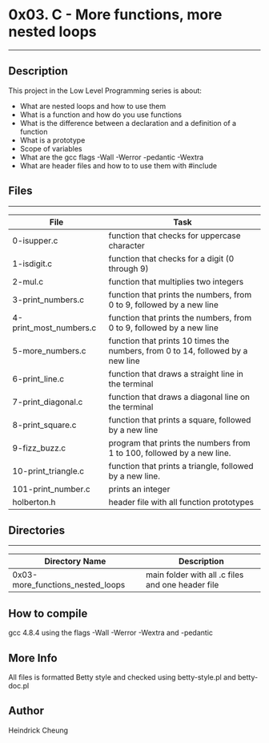 # 0x03. C - More functions, more nested loops

---
## Description

This project in the Low Level Programming series is about:
* What are nested loops and how to use them
* What is a function and how do you use functions
* What is the difference between a declaration and a definition of a function
* What is a prototype
* Scope of variables
* What are the gcc flags -Wall -Werror -pedantic -Wextra
* What are header files and how to to use them with #include

## Files
---
File|Task
---|---
0-isupper.c | function that checks for uppercase character
1-isdigit.c | function that checks for a digit (0 through 9)
2-mul.c | function that multiplies two integers
3-print_numbers.c | function that prints the numbers, from 0 to 9, followed by a new line
4-print_most_numbers.c | function that prints the numbers, from 0 to 9, followed by a new line
5-more_numbers.c | function that prints 10 times the numbers, from 0 to 14, followed by a new line
6-print_line.c | function that draws a straight line in the terminal
7-print_diagonal.c | function that draws a diagonal line on the terminal
8-print_square.c | function that prints a square, followed by a new line
9-fizz_buzz.c | program that prints the numbers from 1 to 100, followed by a new line.
10-print_triangle.c | function that prints a triangle, followed by a new line.
101-print_number.c |  prints an integer
holberton.h | header file with all function prototypes

## Directories
---
Directory Name | Description
---|---
0x03-more_functions_nested_loops | main folder with all .c files and one header file

## How to compile
gcc 4.8.4 using the flags -Wall -Werror -Wextra and -pedantic

## More Info
All files is formatted Betty style and checked using betty-style.pl and betty-doc.pl

## Author
Heindrick Cheung